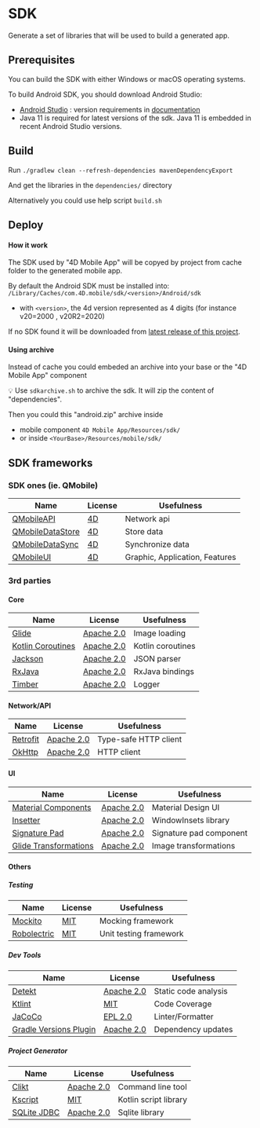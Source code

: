 # SDK

Generate a set of libraries that will be used to build a generated app.

## Prerequisites

You can build the SDK with either Windows or macOS operating systems.

To build Android SDK, you should download Android Studio:

- [Android Studio](https://developer.android.com/studio) : version requirements in [documentation](https://github.com/doc4d/go-mobile/blob/main/docs/getting-started/requirements.md#android)
- Java 11 is required for latest versions of the sdk. Java 11 is embedded in recent Android Studio versions.

## Build

Run `./gradlew clean --refresh-dependencies mavenDependencyExport`

And get the libraries in the `dependencies/` directory

Alternatively you could use help script `build.sh`

## Deploy

#### How it work

The SDK used by "4D Mobile App" will be copyed by project from cache folder to the generated mobile app.

By default the Android SDK must be installed into: `/Library/Caches/com.4D.mobile/sdk/<version>/Android/sdk`

- with `<version>`, the 4d version represented as 4 digits (for instance v20=2000 , v20R2=2020)

If no SDK found it will be downloaded from [latest release of this project](https://github.com/4d/android-sdk/releases).

#### Using archive

Instead of cache you could embeded an archive into your base or the "4D Mobile App" component

💡 Use `sdkarchive.sh` to archive the sdk. It will zip the content of "dependencies".

Then you could this "android.zip" archive inside

- mobile component `4D Mobile App/Resources/sdk/`
- or inside `<YourBase>/Resources/mobile/sdk/`

## SDK frameworks

### SDK ones (ie. QMobile)

| Name | License | Usefulness |
|-|-|-|
| [QMobileAPI](https://github.com/4d/android-QMobileAPI) | [4D](https://github.com/4d/android-QMobileAPI/blob/master/LICENSE.md) | Network api |
| [QMobileDataStore](https://github.com/4d/android-QMobileDataStore) | [4D](https://github.com/4d/android-QMobileDataStore/blob/master/LICENSE.md) | Store data |
| [QMobileDataSync](https://github.com/4d/android-QMobileDataSync) | [4D](https://github.com/4d/android-QMobileDataSync/blob/master/LICENSE.md) | Synchronize data |
| [QMobileUI](https://github.com/4d/android-QMobileUI) | [4D](https://github.com/4d/android-QMobileUI/blob/master/LICENSE.md) | Graphic, Application, Features |

### 3rd parties

#### Core

| Name | License | Usefulness |
|-|-|-|
| [Glide](https://github.com/bumptech/glide) | [Apache 2.0](https://github.com/bumptech/glide/blob/master/LICENSE) | Image loading | 
| [Kotlin Coroutines](https://github.com/Kotlin/kotlinx.coroutines) | [Apache 2.0](https://github.com/Kotlin/kotlinx.coroutines/blob/master/LICENSE.txt) | Kotlin coroutines | 
| [Jackson](https://github.com/FasterXML/jackson-module-kotlin) | [Apache 2.0](https://github.com/FasterXML/jackson-module-kotlin/blob/2.15/LICENSE) | JSON parser | 
| [RxJava](https://github.com/ReactiveX/RxAndroid) | [Apache 2.0](https://github.com/ReactiveX/RxAndroid/blob/2.x/LICENSE) | RxJava bindings | 
| [Timber](https://github.com/JakeWharton/timber) | [Apache 2.0](https://github.com/JakeWharton/timber/blob/master/LICENSE.txt) | Logger | 

#### Network/API

| Name | License | Usefulness |
|-|-|-|
| [Retrofit](https://github.com/square/retrofit) | [Apache 2.0](https://github.com/square/retrofit/blob/master/LICENSE.txt) | Type-safe HTTP client |
| [OkHttp](https://github.com/square/okhttp) | [Apache 2.0](https://github.com/square/okhttp/blob/master/LICENSE.txt) | HTTP client |

#### UI

| Name | License | Usefulness |
|-|-|-|
| [Material Components](https://github.com/material-components/material-components-android) | [Apache 2.0](https://github.com/material-components/material-components-android/blob/master/LICENSE) | Material Design UI |WindowInsets library
| [Insetter](https://github.com/chrisbanes/insetter) | [Apache 2.0](https://github.com/chrisbanes/insetter/blob/main/LICENSE) | WindowInsets library | 
| [Signature Pad](https://github.com/gcacace/android-signaturepad) | [Apache 2.0](https://github.com/gcacace/android-signaturepad/blob/master/LICENSE) | Signature pad component | 
| [Glide Transformations](https://github.com/wasabeef/glide-transformations) | [Apache 2.0](https://github.com/wasabeef/glide-transformations/blob/main/LICENSE) | 	Image transformations |

#### Others

##### Testing

| Name | License | Usefulness |
|-|-|-|
| [Mockito](https://github.com/mockito/mockito) | [MIT](https://github.com/mockito/mockito/blob/release/3.x/LICENSE) | Mocking framework | 
| [Robolectric](https://github.com/robolectric/robolectric) | [MIT](https://github.com/robolectric/robolectric/blob/master/LICENSE) | Unit testing framework |

##### Dev Tools

| Name | License | Usefulness |
|-|-|-|
| [Detekt](https://github.com/arturbosch/detekt) | [Apache 2.0](https://github.com/arturbosch/detekt/blob/master/LICENSE) | Static code analysis |
| [Ktlint](https://github.com/pinterest/ktlint) | [MIT](https://github.com/pinterest/ktlint/blob/master/LICENSE) | Code Coverage |
| [JaCoCo](https://github.com/jacoco/jacoco) | [EPL 2.0](https://github.com/jacoco/jacoco/blob/master/LICENSE.md) | Linter/Formatter |
| [Gradle Versions Plugin](https://github.com/ben-manes/gradle-versions-plugin) | [Apache 2.0](https://github.com/ben-manes/gradle-versions-plugin/blob/master/LICENSE.txt) | Dependency updates |

##### Project Generator

| Name | License | Usefulness |
|-|-|-|
| [Clikt](https://github.com/ajalt/clikt) | [Apache 2.0](https://github.com/ajalt/clikt/blob/master/LICENSE.txt) | Command line tool |
| [Kscript](https://github.com/kscripting/kscript) | [MIT](https://github.com/kscripting/kscript/blob/master/LICENSE.txt) | Kotlin script library |
| [SQLite JDBC](https://github.com/xerial/sqlite-jdbc) | [Apache 2.0](https://github.com/xerial/sqlite-jdbc/blob/master/LICENSE) | Sqlite library |

